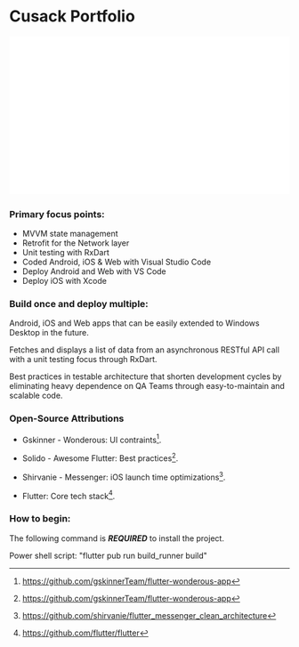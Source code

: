 # Cusack Portfolio

![Demo Animation](https://github.com/jmcusac/CuSoft-Flutter-Portfolio/blob/main/graphics/Flutter-Animation.gif?raw=true)
  
### Primary focus points:

* MVVM state management
* Retrofit for the Network layer
* Unit testing with RxDart
* Coded Android, iOS & Web with Visual Studio Code
* Deploy Android and Web with VS Code 
* Deploy iOS with Xcode
  
### Build once and deploy multiple:

Android, iOS and Web apps that can be easily extended to Windows Desktop in the future.

Fetches and displays a list of data from an asynchronous RESTful API call with a unit testing focus through RxDart.

Best practices in testable architecture that shorten development cycles by eliminating heavy dependence on QA Teams through easy-to-maintain and scalable code.

### Open-Source Attributions

* Gskinner - Wonderous: UI contraints[^1].
  
[^1]: https://github.com/gskinnerTeam/flutter-wonderous-app

* Solido - Awesome Flutter: Best practices[^2].
  
[^2]: https://github.com/gskinnerTeam/flutter-wonderous-app

* Shirvanie - Messenger: iOS launch time optimizations[^3].
  
[^3]: https://github.com/shirvanie/flutter_messenger_clean_architecture
  
* Flutter: Core tech stack[^4].
  
[^4]: https://github.com/flutter/flutter

### How to begin:

The following command is **_REQUIRED_** to install the project.

Power shell script: "flutter pub run build_runner build"
